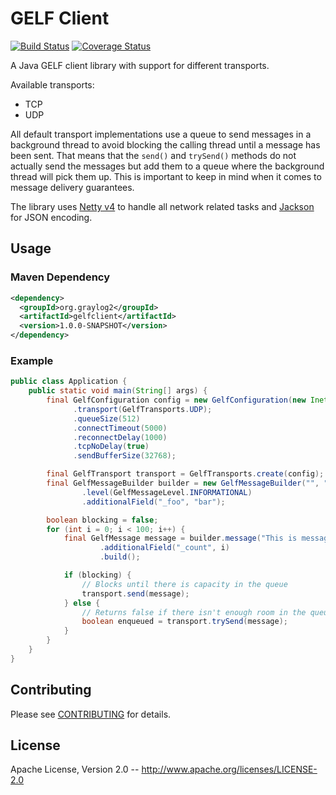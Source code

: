 GELF Client
===========

[![Build Status](https://travis-ci.org/Graylog2/gelfclient.svg)](https://travis-ci.org/Graylog2/gelfclient)
[![Coverage Status](https://img.shields.io/coveralls/Graylog2/gelfclient.svg)](https://coveralls.io/r/Graylog2/gelfclient)

A Java GELF client library with support for different transports.

Available transports:

* TCP
* UDP

All default transport implementations use a queue to send messages in a
background thread to avoid blocking the calling thread until a message has
been sent. That means that the `send()` and `trySend()` methods do not
actually send the messages but add them to a queue where the background
thread will pick them up. This is important to keep in mind when it comes to
message delivery guarantees.

The library uses [Netty v4](http://netty.io/) to handle all network related
tasks and [Jackson](https://github.com/FasterXML/jackson) for JSON encoding.

## Usage

### Maven Dependency

```xml
<dependency>
  <groupId>org.graylog2</groupId>
  <artifactId>gelfclient</artifactId>
  <version>1.0.0-SNAPSHOT</version>
</dependency>
```

### Example

```java
public class Application {
    public static void main(String[] args) {
        final GelfConfiguration config = new GelfConfiguration(new InetSocketAddress("example.com", 12201));
              .transport(GelfTransports.UDP);
              .queueSize(512)
              .connectTimeout(5000)
              .reconnectDelay(1000)
              .tcpNoDelay(true)
              .sendBufferSize(32768);

        final GelfTransport transport = GelfTransports.create(config);
        final GelfMessageBuilder builder = new GelfMessageBuilder("", "example.com")
                .level(GelfMessageLevel.INFORMATIONAL)
                .additionalField("_foo", "bar");

        boolean blocking = false;
        for (int i = 0; i < 100; i++) {
            final GelfMessage message = builder.message("This is message #" + i)
                    .additionalField("_count", i)
                    .build();

            if (blocking) {
                // Blocks until there is capacity in the queue
                transport.send(message);
            } else {
                // Returns false if there isn't enough room in the queue
                boolean enqueued = transport.trySend(message);
            }
        }
    }
}
```

## Contributing

Please see [CONTRIBUTING](CONTRIBUTING.md) for details.

## License

Apache License, Version 2.0 -- http://www.apache.org/licenses/LICENSE-2.0
